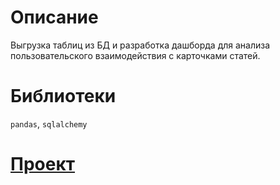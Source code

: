 # Описание
Выгрузка таблиц из БД и разработка дашборда для анализа пользовательского взаимодействия с карточками статей.

# Библиотеки
`pandas`, `sqlalchemy`

# [Проект](https://nbviewer.org/github/Rozinge/YP_projects/blob/main/yandex_zen/yandex_zen.ipynb)